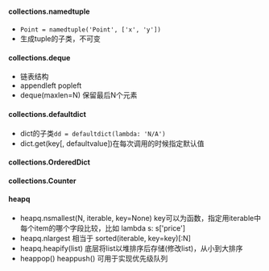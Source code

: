 #### collections.namedtuple
- `Point = namedtuple('Point', ['x', 'y'])`
- 生成tuple的子类，不可变

#### collections.deque
- 链表结构
- appendleft popleft
- deque(maxlen=N) 保留最后N个元素

#### collections.defaultdict
- dict的子类`dd = defaultdict(lambda: 'N/A')`
- dict.get(key\[, defaultvalue])在每次调用的时候指定默认值

#### collections.OrderedDict

#### collections.Counter

#### heapq
- heapq.nsmallest(N, iterable, key=None) key可以为函数，指定用iterable中每个item的哪个字段比较，比如 lambda s: s\['price']
- heapq.nlargest 相当于 sorted(iterable, key=key)\[:N]
- heapq.heapify(list) 底层将list以堆排序后存储(修改list)，从小到大排序
- heappop() heappush() 可用于实现优先级队列
```
```
